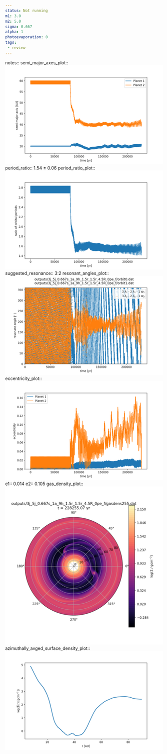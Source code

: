 ```yaml
---
status: Not running
m1: 3.0
m2: 5.0
sigma: 0.667
alpha: 1
photoevaporation: 0
tags:
 - review
---
```


notes::
semi_major_axes_plot:: ![semi_major_axes_3j_5j_0.667s_1a_9h_1.5r_1.5r_4.5R_0pe_f.png](plots/semi_major_axes/semi_major_axes_3j_5j_0.667s_1a_9h_1.5r_1.5r_4.5R_0pe_f.png)
period_ratio:: 1.54 ± 0.06
period_ratio_plot:: ![period_ratio_3j_5j_0.667s_1a_9h_1.5r_1.5r_4.5R_0pe_f.png](plots/period_ratio/period_ratio_3j_5j_0.667s_1a_9h_1.5r_1.5r_4.5R_0pe_f.png)
suggested_resonance:: 3:2
resonant_angles_plot:: ![resonant_angles_3j_5j_0.667s_1a_9h_1.5r_1.5r_4.5R_0pe_f.png](plots/resonant_angles/resonant_angles_3j_5j_0.667s_1a_9h_1.5r_1.5r_4.5R_0pe_f.png)
eccentricity_plot:: ![eccentricity_3j_5j_0.667s_1a_9h_1.5r_1.5r_4.5R_0pe_f.png](plots/eccentricity/eccentricity_3j_5j_0.667s_1a_9h_1.5r_1.5r_4.5R_0pe_f.png)
e1:: 0.014
e2:: 0.105
gas_density_plot:: ![gas_density_3j_5j_0.667s_1a_9h_1.5r_1.5r_4.5R_0pe_f.png](plots/gas_density/gas_density_3j_5j_0.667s_1a_9h_1.5r_1.5r_4.5R_0pe_f.png)
azimuthally_avged_surface_density_plot:: ![azimuthally_avged_surface_density_3j_5j_0.667s_1a_9h_1.5r_1.5r_4.5R_0pe_f.png](plots/azimuthally_avged_surface_density/azimuthally_avged_surface_density_3j_5j_0.667s_1a_9h_1.5r_1.5r_4.5R_0pe_f.png)
